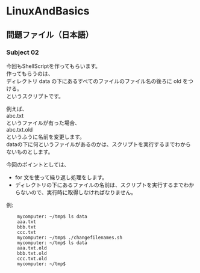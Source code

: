 LinuxAndBasics
==============

問題ファイル（日本語）
---------------------

### Subject 02 

今回もShellScriptを作ってもらいます。  
作ってもらうのは、  
ディレクトリ data の下にあるすべてのファイルのファイル名の後ろに old をつける。  
というスクリプトです。  

例えば、   
abc.txt   
というファイルが有った場合、  
abc.txt.old  
というふうに名前を変更します。  
dataの下に何というファイルがあるのかは、スクリプトを実行するまでわからないものとします。  

今回のポイントとしては、  

* for 文を使って繰り返し処理をします。
* ディレクトリの下にあるファイルの名前は、スクリプトを実行するまでわからないので、実行時に取得しなければなりません。

例:  

        mycomputer: ~/tmp$ ls data
        aaa.txt
        bbb.txt
        ccc.txt
        mycomputer: ~/tmp$ ./changefilenames.sh
        mycomputer: ~/tmp$ ls data
        aaa.txt.old
        bbb.txt.old
        ccc.txt.old
        mycomputer: ~/tmp$

